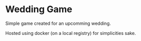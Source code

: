 # Wedding Game

Simple game created for an upcomming wedding.

Hosted using docker (on a local registry) for simplicities sake.